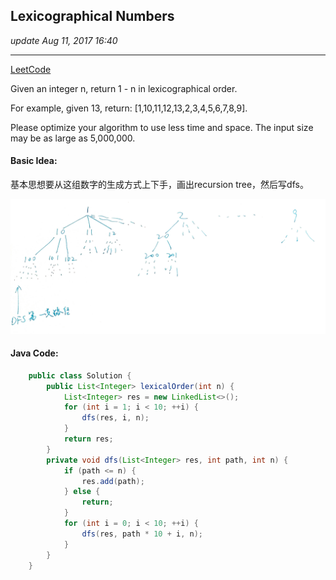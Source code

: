 ## Lexicographical Numbers
_update Aug 11, 2017 16:40_

---
[LeetCode](https://leetcode.com/problems/lexicographical-numbers/description/)

Given an integer n, return 1 - n in lexicographical order.

For example, given 13, return: [1,10,11,12,13,2,3,4,5,6,7,8,9].

Please optimize your algorithm to use less time and space. The input size may be as large as 5,000,000.

#### Basic Idea:
基本思想要从这组数字的生成方式上下手，画出recursion tree，然后写dfs。

![](/assets/WechatIMG15.jpg)

#### Java Code:
```java
    public class Solution {
        public List<Integer> lexicalOrder(int n) {
            List<Integer> res = new LinkedList<>();
            for (int i = 1; i < 10; ++i) {
                dfs(res, i, n);
            }
            return res;
        }
        private void dfs(List<Integer> res, int path, int n) {
            if (path <= n) {
                res.add(path);
            } else {
                return;
            }
            for (int i = 0; i < 10; ++i) {
                dfs(res, path * 10 + i, n);
            }
        }
    }
```